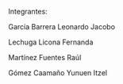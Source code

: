 Integrantes: 

García Barrera Leonardo Jacobo

Lechuga Licona Fernanda

Martínez Fuentes Raúl

Gómez Caamaño Yunuen Itzel

